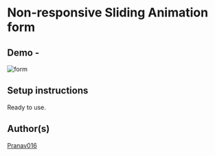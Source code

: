 # Non-responsive Sliding Animation form

## Demo -

![form](https://user-images.githubusercontent.com/54665036/121496134-d0ac7400-c9f7-11eb-8357-0263b12571e3.gif)


## Setup instructions

Ready to use.

## Author(s)

[Pranav016](https://github.com/Pranav016)
